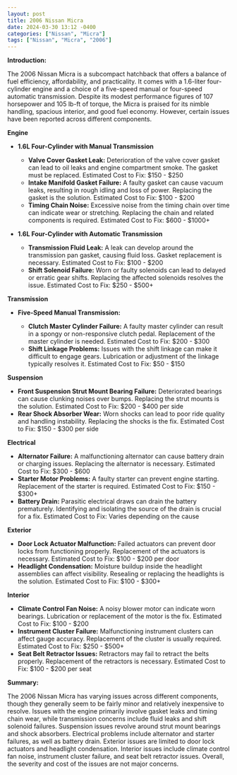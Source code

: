 ```yaml
---
layout: post
title: 2006 Nissan Micra
date: 2024-03-30 13:12 -0400
categories: ["Nissan", "Micra"]
tags: ["Nissan", "Micra", "2006"]
---
```

**Introduction:**

The 2006 Nissan Micra is a subcompact hatchback that offers a balance of fuel efficiency, affordability, and practicality. It comes with a 1.6-liter four-cylinder engine and a choice of a five-speed manual or four-speed automatic transmission. Despite its modest performance figures of 107 horsepower and 105 lb-ft of torque, the Micra is praised for its nimble handling, spacious interior, and good fuel economy. However, certain issues have been reported across different components.

**Engine**

* **1.6L Four-Cylinder with Manual Transmission**

    * **Valve Cover Gasket Leak:** Deterioration of the valve cover gasket can lead to oil leaks and engine compartment smoke. The gasket must be replaced. Estimated Cost to Fix: $150 - $250
    * **Intake Manifold Gasket Failure:** A faulty gasket can cause vacuum leaks, resulting in rough idling and loss of power. Replacing the gasket is the solution. Estimated Cost to Fix: $100 - $200
    * **Timing Chain Noise:** Excessive noise from the timing chain over time can indicate wear or stretching. Replacing the chain and related components is required. Estimated Cost to Fix: $600 - $1000+

* **1.6L Four-Cylinder with Automatic Transmission**

    * **Transmission Fluid Leak:** A leak can develop around the transmission pan gasket, causing fluid loss. Gasket replacement is necessary. Estimated Cost to Fix: $100 - $200
    * **Shift Solenoid Failure:** Worn or faulty solenoids can lead to delayed or erratic gear shifts. Replacing the affected solenoids resolves the issue. Estimated Cost to Fix: $250 - $500+

**Transmission**

* **Five-Speed Manual Transmission:**

    * **Clutch Master Cylinder Failure:** A faulty master cylinder can result in a spongy or non-responsive clutch pedal. Replacement of the master cylinder is needed. Estimated Cost to Fix: $200 - $300
    * **Shift Linkage Problems:** Issues with the shift linkage can make it difficult to engage gears. Lubrication or adjustment of the linkage typically resolves it. Estimated Cost to Fix: $50 - $150

**Suspension**

* **Front Suspension Strut Mount Bearing Failure:** Deteriorated bearings can cause clunking noises over bumps. Replacing the strut mounts is the solution. Estimated Cost to Fix: $200 - $400 per side
* **Rear Shock Absorber Wear:** Worn shocks can lead to poor ride quality and handling instability. Replacing the shocks is the fix. Estimated Cost to Fix: $150 - $300 per side

**Electrical**

* **Alternator Failure:** A malfunctioning alternator can cause battery drain or charging issues. Replacing the alternator is necessary. Estimated Cost to Fix: $300 - $600
* **Starter Motor Problems:** A faulty starter can prevent engine starting. Replacement of the starter is required. Estimated Cost to Fix: $150 - $300+
* **Battery Drain:** Parasitic electrical draws can drain the battery prematurely. Identifying and isolating the source of the drain is crucial for a fix. Estimated Cost to Fix: Varies depending on the cause

**Exterior**

* **Door Lock Actuator Malfunction:** Failed actuators can prevent door locks from functioning properly. Replacement of the actuators is necessary. Estimated Cost to Fix: $100 - $200 per door
* **Headlight Condensation:** Moisture buildup inside the headlight assemblies can affect visibility. Resealing or replacing the headlights is the solution. Estimated Cost to Fix: $100 - $300+

**Interior**

* **Climate Control Fan Noise:** A noisy blower motor can indicate worn bearings. Lubrication or replacement of the motor is the fix. Estimated Cost to Fix: $100 - $200
* **Instrument Cluster Failure:** Malfunctioning instrument clusters can affect gauge accuracy. Replacement of the cluster is usually required. Estimated Cost to Fix: $250 - $500+
* **Seat Belt Retractor Issues:** Retractors may fail to retract the belts properly. Replacement of the retractors is necessary. Estimated Cost to Fix: $100 - $200 per seat

**Summary:**

The 2006 Nissan Micra has varying issues across different components, though they generally seem to be fairly minor and relatively inexpensive to resolve. Issues with the engine primarily involve gasket leaks and timing chain wear, while transmission concerns include fluid leaks and shift solenoid failures. Suspension issues revolve around strut mount bearings and shock absorbers. Electrical problems include alternator and starter failures, as well as battery drain. Exterior issues are limited to door lock actuators and headlight condensation. Interior issues include climate control fan noise, instrument cluster failure, and seat belt retractor issues. Overall, the severity and cost of the issues are not major concerns.
